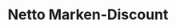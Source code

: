 ---
title: "Netto Marken-Discount"
url: /juechen/netto-marken-discount-zum-regiopark/
shop: Supermarkt
---